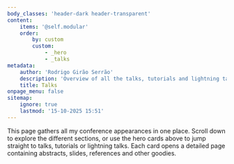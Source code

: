 ```yaml
---
body_classes: 'header-dark header-transparent'
content:
    items: '@self.modular'
    order:
        by: custom
        custom:
            - _hero
            - _talks
metadata:
    author: 'Rodrigo Girão Serrão'
    description: 'Overview of all the talks, tutorials and lightning talks I have given and other public speaking appearances.'
    title: Talks
onpage_menu: false
sitemap:
    ignore: true
    lastmod: '15-10-2025 15:51'
---
```


This page gathers all my conference appearances in one place. Scroll down to
explore the different sections, or use the hero cards above to jump straight
to talks, tutorials or lightning talks. Each card opens a detailed page
containing abstracts, slides, references and other goodies.
